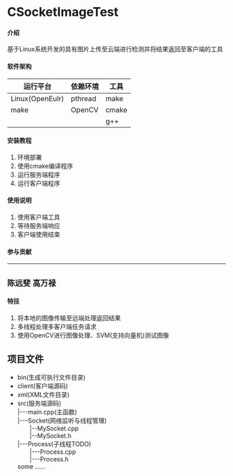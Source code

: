 # CSocketImageTest

#### 介绍  
基于Linux系统开发的具有图片上传至云端进行检测并将结果返回至客户端的工具  
#### 软件架构  
|  运行平台   | 依赖环境  | 工具 |  
|  ----  | ----  | ----|  
| Linux(OpenEulr)  | pthread | make  |  
|  make | OpenCV | cmake |  
| | | g++ |  


#### 安装教程

1.  环境部署
2.  使用cmake编译程序
3.  运行服务端程序
4.  运行客户端程序

#### 使用说明

1.  使用客户端工具
2.  等待服务端响应
3.  客户端使用结束

#### 参与贡献

________________________________
`陈远斐` `高万禄`
--------------------------------


#### 特技

1.  将本地的图像传输至远端处理返回结果
2.  多线程处理多客户端任务请求
3.  使用OpenCV进行图像处理、SVM(支持向量机)测试图像

## 项目文件
* bin(生成可执行文件目录)
* client(客户端源码)  
* xml(XML文件目录)  
* src(服务端源码)  
|---main.cpp(主函数)  
  |---Socket(网络监听与线程管理)  
  &emsp;&emsp;|--MySocket.cpp  
  &emsp;&emsp;|--MySocket.h  
  |---Process(子线程TODO)  
  &emsp;&emsp;|---Process.cpp  
  &emsp;&emsp;|---Process.h  
  some ......